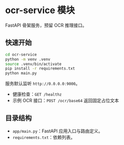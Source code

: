 # ocr-service 模块

FastAPI 骨架服务，预留 OCR 推理接口。

## 快速开始

```bash
cd ocr-service
python -m venv .venv
source .venv/bin/activate
pip install -r requirements.txt
python main.py
```

服务默认监听 `http://0.0.0.0:9000`。
- 健康检查：`GET /healthz`
- 示例 OCR 接口：`POST /ocr/base64` 返回固定占位文本

## 目录结构

- `app/main.py`：FastAPI 应用入口与路由定义。
- `requirements.txt`：依赖列表。
